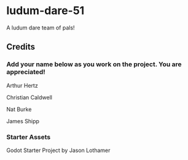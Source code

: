 # ludum-dare-51

A ludum dare team of pals!

## Credits

### Add your name below as you work on the project. You are appreciated!

Arthur Hertz

Christian Caldwell

Nat Burke

James Shipp

### Starter Assets
Godot Starter Project by Jason Lothamer
